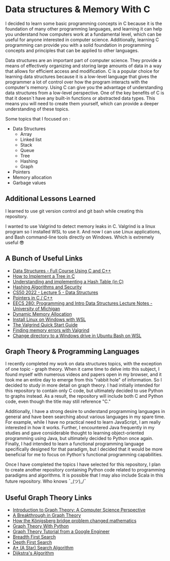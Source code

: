 
# Data structures & Memory With C

I decided to learn some basic programming concepts in C because it is the foundation of many other programming languages, and learning it can help you understand how computers work at a fundamental level, which can be useful for anyone interested in computer science. Additionally, learning C programming can provide you with a solid foundation in programming concepts and principles that can be applied to other languages.

Data structures are an important part of computer science. They provide a means of effectively organizing and storing large amounts of data in a way that allows for efficient access and modification. C is a popular choice for learning data structures because it is a low-level language that gives the programmer a lot of control over how the program interacts with the computer's memory. Using C can give you the advantage of understanding data structures from a low-level perspective. One of the key benefits of C is that it doesn`t have any built-in functions or abstracted data types. This means you will need to create them yourself, which can provide a deeper understanding of these topics.

Some topics that I focused on :

 - Data Structures
   - Array
   - Linked list
   - Stack
   - Queue
   - Tree
   - Hashing
   - Graph
 - Pointers
 - Memory allocation
 - Garbage values

## Additional Lessons Learned

I learned to use git version control and git bash while creating this repository. 

I wanted to use Valgrind to detect memory leaks in C. Valgrind is a linux program so I installed WSL to use it. And now I can use Linux applications, and Bash command-line tools directly on Windows. Which is extremely useful  😎
  
## A Bunch of Useful Links
 - [Data Structures - Full Course Using C and C++](https://youtu.be/B31LgI4Y4DQ)
 - [How to Implement a Tree in C](https://youtu.be/UbhlOk7vjVY)
 - [Understanding and implementing a Hash Table (in C)](https://www.youtube.com/watch?v=2Ti5yvumFTU)
 - [Hashing Algorithms and Security](https://www.youtube.com/watch?v=b4b8ktEV4Bg)
 - [CS50 2022 - Lecture 5 - Data Structures](https://www.youtube.com/watch?v=X8h4dq9Hzq8)
 - [Pointers in C / C++](https://youtu.be/zuegQmMdy8M)
 - [EECS 280: Programming and Intro Data Structures Lecture Notes - University of Michigan](https://eecs280staff.github.io/notes/)
 - [Dynamic Memory Allocation](https://youtu.be/9uhSYDY4sxA)
 - [Install Linux on Windows with WSL](https://learn.microsoft.com/en-us/windows/wsl/install) 
 - [The Valgrind Quick Start Guide](https://valgrind.org/docs/manual/quick-start.html)
 - [Finding memory errors with Valgrind](https://youtu.be/Sddn1UjzSAo) 
 - [Change directory to a Windows drive in Ubuntu Bash on WSL](https://askubuntu.com/questions/831361/can-i-change-directory-to-a-windows-drive-in-ubuntu-bash-on-wsl)

## Graph Theory & Programming Languages

I recently completed my work on data structures topics, with the exception of one topic - graph theory. When it came time to delve into this subject, I found myself with numerous videos and papers open in my browser, and it took me an entire day to emerge from this "rabbit hole" of information. So I decided to study in more detail on graph theory. I had initially intended for this repository to contain only C code, but ultimately decided to use Python to graphs instead. As a result, the repository will include both C and Python code, even though the title may still reference "C."

Additionally, I have a strong desire to understand programming languages in general and have been searching about various languages in my spare time. For example, while I have no practical need to learn JavaScript, I am really interested in how it works. Further, I encountered Java frequently in my studies and gave considerable thought to learning object-oriented programming using Java, but ultimately decided to Python once again. Finally, I had intended to learn a functional programming language specifically designed for that paradigm, but I decided that it would be more beneficial for me to focus on Python's functional programming capabilities.

Once I have completed the topics I have selected for this repository, I plan to create another repository containing Python code related to programming paradigms and algorithms. It is possible that I may also include Scala in this future repository. Who knows ¯\_(ツ)_/¯

## Useful Graph Theory Links

 - [Introduction to Graph Theory: A Computer Science Perspective](https://youtu.be/LFKZLXVO-Dg)
 - [A Breakthrough in Graph Theory](https://youtu.be/Tnu_Ws7Llo4)
 - [How the Königsberg bridge problem changed mathematics](https://youtu.be/nZwSo4vfw6c)
 - [Graph Theory With Python](https://www.youtube.com/playlist?list=PLLIPpKeh9v3ZFEHvNd5xqUrCkqLgXnekL)
 - [Graph Theory Tutorial from a Google Engineer](https://youtu.be/09_LlHjoEiY)
 - [Breadth First Search](https://youtu.be/xlVX7dXLS64)
 - [Depth First Search](https://youtu.be/PMMc4VsIacU)
 - [A* (A Star) Search Algorithm](https://youtu.be/ySN5Wnu88nE)
 - [Dijkstra's Algorithm](https://youtu.be/GazC3A4OQTE)